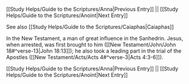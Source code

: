 [[Study Helps/Guide to the Scriptures/Anna|Previous Entry]]  ||  [[Study Helps/Guide to the Scriptures/Anoint|Next Entry]]

 See also [[Study Helps/Guide to the Scriptures/Caiaphas|Caiaphas]]

 In the New Testament, a man of great influence in the Sanhedrin. Jesus, when arrested, was first brought to him ([[New Testament/John/John 18#^verse-13|John 18:13]]); he also took a leading part in the trial of the Apostles ([[New Testament/Acts/Acts 4#^verse-3|Acts 4:3-6]]).

[[Study Helps/Guide to the Scriptures/Anna|Previous Entry]]  ||  [[Study Helps/Guide to the Scriptures/Anoint|Next Entry]]